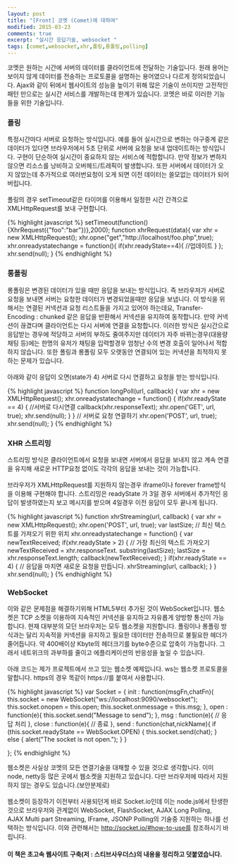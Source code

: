 ```yaml
---
layout: post
title: "[Front] 코멧 (Comet)에 대하여"
modified: 2015-03-23
comments: true
excerpt: "실시간 응답기술, websocket "
tags: [comet,websocket,xhr,폴링,롱폴링,polling]
---
```

 
코멧은 원하는 시간에 서버의 데이터를 클라이언트에 전달하는 기술입니다. 원래 용어는 보이지 않게 데이터를 전송하는 프로토콜을 설명하는 용어였으나 다르게 정의되었습니다. Ajax와 같이 뒤에서 웹사이트의 성능을 높이기 위해 많은 기술이 쓰이지만 고전적인 패턴 만으로는 실시간 서비스를 개발하는데 한계가 있습니다. 코멧은 바로 이러한 기능들을 위한 기술입니다.
 
### 폴링

특정시간마다 서버로 요청하는 방식입니다. 예를 들어 실시간으로 변하는 야구중계 같은 데이터가 있다면 브라우저에서 5초 단위로 서버에 요청을 보내 업데이트하는 방식입니다. 구현이 단순하여 실시간이 중요하지 않는 서비스에 적합합니다. 만약 정보가 변하지 않으면 리소스를 낭비하고 오버헤드/트레픽이 발생합니다. 또한 서버에서 데이터가 오지 않았는데 추가적으로 여러번요청이 오게 되면 이전 데이터는 쓸모없는 데이터가 되어버립니다. 
<br/><br/>
폴링의 경우 setTimeout같은 타이머를 이용해서 일정한 시간 간격으로 XMLHttpRequest를 보내 구현합니다.

{% highlight javascript %}
setTimeout(function(){XhrRequest({"foo":"bar"})},2000);
function xhrRequest(data){
    var xhr = new XMLHttpRequest();
    xhr.opne("get","http://localhost/foo.php",true);
    xhr.onreadystatechange = function(){
        if(xhr.readyState==4){
            //업데이트
        }
    };
    xhr.send(null);
}
{% endhighlight %} 
 
### 롱폴링
  롱폴링은 변경된 데이터가 있을 때만 응답을 보내는 방식입니다. 즉 브라우저가 서버로 요청을 보내면 서버는 요청한 데이터가 변경되었을때만 응답을 보냅니다. 이 방식을 위해서는 연결된 커넥션과 요청 리스트들을 가지고 있어야 하는데요, Transfer-Encoding : chunked 같은 응답을 반환해서 커넥션을 유지하여 동작합니다. 만약 커넥션이 끊겼다며 클라이언트는 다시 서버에 연결을 요청합니다. 이러한 방식은 실시간으로 응답받는 경우에 적당하고 서버의 부하도 줄여주지만 데이터가 자주 바뀌는경우(대용량채팅 등)에는 한명의 유저가 채팅을 입력할경우 엄청난 수의 변경 호출이 일어나서 적합하지 않습니다. 또한 폴링과 롱폴링 모두 오랫동안 연결되어 있는 커낵션을 최적하지 못하는 문제가 있습니다. 
<br/><br/>
아래와 같이 응답이 오면(state가 4) 서버로 다시 연결하고 요청을 받는 방식입니다. 

{% highlight javascript %}
function longPoll(url, callback) {
    var xhr = new XMLHttpRequest();
    xhr.onreadystatechange = function() {
        if(xhr.readyState == 4) {
            //서버로 다시연결 
            callback(xhr.responseText);
            xhr.open('GET', url, true);
            xhr.send(null);
            }
        }
    // 서버로 요청 연결하기
    xhr.open('POST', url, true);
    xhr.send(null);
}
{% endhighlight %}
 
### XHR 스트리밍 
스트리밍 방식은 클라이언트에서 요청을 보내면 서버에서 응답을 보내지 않고 계속 연결을 유지해 새로운 HTTP요청 없이도 각각의 응답을 보내는 것이 가능합니다. <br/><br/>
브라우저가 XMLHttpRequest를 지원하지 않는경우 iframe이나 forever frame방식을 이용해 구현해야 합니다. 스트리밍은 readyState 가 3일 경우 서버에서 추가적인 응답이 발생하였는지 보고 메시지를 받으며 4일경우 이전 응답이 모두 끝나게 됩니다.

{% highlight javascript %}
function xhrStreaming(url, callback) {
    var xhr = new XMLHttpRequest();
    xhr.open('POST', url, true);
    var lastSize;
    // 최신 텍스트를 가져오기 위한 위치
    xhr.onreadystatechange = function() {
        var newTextReceived;
        if(xhr.readyState > 2) {
            // 가장 최신의 텍스트 가져오기
            newTextReceived =
            xhr.responseText.
            substring(lastSize);
            lastSize =
            xhr.responseText.length;
            callback(newTextReceived);
        }
        if(xhr.readyState == 4) {
            // 응답을 마치면 새로운 요청을 만듭니다.
            xhrStreaming(url, callback);
        }
    }
    xhr.send(null);
}
{% endhighlight %} 

### WebSocket 
이와 같은 문제점을 해결하기위해 HTML5부터 추가된 것이 WebSocket입니다. 웹소켓은 TCP 소켓을 이용하여 지속적인 커넥션을 유지하고 자유롭게 양방향 통신이 가능합니다. 현재 대부분의 모던 브라우저는 모두 웹소켓을 지원합니다. 폴링이나 롱폴링 방식과는 달리 지속적을 커넥션을 유지하고 필요한 데이터만 전송하므로 불필요한 헤더가 줄어듭니다. 약 400배이상 Kbyte의 헤더크기를 byte수준으로 압축이 가능합니다. 그래서 네트위크의 과부하를 줄이고 에플리케이션의 반응성을 높일 수 있습니다. 
 <br/><br/>
아래 코드는 제가 프로젝트에서 쓰고 있는 웹소켓 예제입니다. ws는 웹소켓 프로토콜을 말합니다. https의 경우 똑같이 https://를 붙여서 사용합니다. 

{% highlight javascript %}
var Socket = {
	init : function(msgFn,chatFn){
		this.socket = new WebSocket("ws://localhost:9090/websocket");
		this.socket.onopen = this.open;
		this.socket.onmessage = this.msg;
	},
	open : function(e){
		this.socket.send("Message to send");
	},
	msg : function(e){
		// 응답 처리 
	},
	close : function(e){
		// 종료 
	},
	send : function(chat,nickName){
		if (this.socket.readyState == WebSocket.OPEN) {
			this.socket.send(chat);
		} else {
			alert("The socket is not open.");
		}
	}

};
{% endhighlight %} 
 
웹소켓은 사실상 코멧의 모든 연결기술을 대채할 수 있을 것으로 생각합니다. 이미 node, netty등 많은 곳에서 웹소켓을 지원하고 있습니다. 다만 브라우저에 따라서 지원하지 않는 경우도 있습니다.(보안분제로)  <br/><br/>웹소켓이 등장하기 이전부터 사용되던게 바로 Socket.io인데 이는 node.js에서 탄생한것으로 브라우저와 관계없이  WebSocket, FlashSocket, AJAX Long Polling, AJAX Multi part Streaming, IFrame, JSONP Polling의 기술중 지원하는 하나를 선택하는 방식입니다. 이와 관련해서는 http://socket.io/#how-to-use를 참조하시기 바립니다.
 
#### 이 책은 초고속 웹사이트 구축(저 : 스티브사우더스)의 내용을 정리하고 덧붙였습니다.
